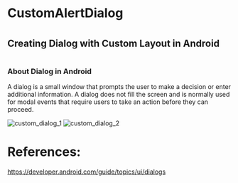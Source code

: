# CustomAlertDialog
# <h2>Creating Dialog with Custom Layout in Android</h2>

# <h3>About Dialog in Android</h3>
A dialog is a small window that prompts the user to make a decision or enter additional information. A dialog does not fill the screen and is normally used for modal events that require users to take an action before they can proceed.



![custom_dialog_1](https://user-images.githubusercontent.com/46291836/50574494-bfff7900-0e0f-11e9-9a03-fd8fb8d8c3aa.png)
![custom_dialog_2](https://user-images.githubusercontent.com/46291836/50574496-c3930000-0e0f-11e9-9b05-cc7b51b4f571.png)





# References:
https://developer.android.com/guide/topics/ui/dialogs
